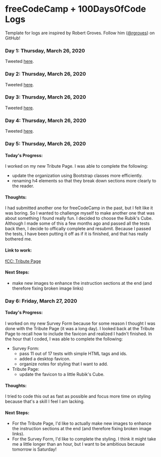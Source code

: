 # freeCodeCamp + 100DaysOfCode Logs
Template for logs are inspired by Robert Groves. Follow him ([@rgroves](https://github.com/rgroves)) on GitHub! 

### Day 1: Thursday, March 26, 2020

Tweeted [here](https://twitter.com/kathleen_tech/status/1241884814682337282).

### Day 2: Thursday, March 26, 2020

Tweeted [here](https://twitter.com/kathleen_tech/status/1242275266942115840).

### Day 3: Thursday, March 26, 2020

Tweeted [here](https://twitter.com/kathleen_tech/status/1242652924351741953).

### Day 4: Thursday, March 26, 2020

Tweeted [here](https://twitter.com/kathleen_tech/status/1243006747100487686).

### Day 5: Thursday, March 26, 2020

#### **Today's Progress**:

I worked on my new Tribute Page. I was able to complete the following:
* update the organization using Bootstrap classes more efficiently.
* renaming h4 elements so that they break down sections more clearly to the reader.

#### **Thoughts:**

I had submitted another one for freeCodeCamp in the past, but I felt like it was boring. So I wanted to challenge myself to make another one that was about something I found really fun. I decided to choose the Rubik's Cube. Although I made some of this a few months ago and passed all the tests back then, I decide to offically complete and resubmit. Because I passed the tests, I have been putting it off as if it is finished, and that has really bothered me.

#### **Link to work:**

[fCC: Tribute Page](https://kathleengraham.github.io/fccTributePage/)

#### **Next Steps:**

* make new images to enhance the instruction sections at the end (and therefore fixing broken image links)

### Day 6: Friday, March 27, 2020

#### **Today's Progress**:

I worked on my new Survey Form because for some reason I thought I was done with the Tribute Page (it was a long day). I looked back at the Tribute Page to recall how to include the favicon and realized I hadn't finished. In the hour that I coded, I was able to complete the following:

* Survey Form: 
    - pass 11 out of 17 tests with simple HTML tags and ids.
    - added a desktop favicon.
    - organize notes for styling that I want to add.
* Tribute Page:
    - update the favicon to a little Rubik's Cube.

#### **Thoughts:**

I tried to code this out as fast as possible and focus more time on styling because that's a skill I feel I am lacking.

#### **Next Steps:**

* For the Tribute Page, I'd like to actually make new images to enhance the instruction sections at the end (and therefore fixing broken image links).
* For the Survey Form, I'd like to complete the styling. I think it might take me a little longer than an hour, but I want to be ambitious because tomorrow is Saturday!